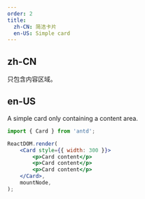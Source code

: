 ```yaml
---
order: 2
title:
  zh-CN: 简洁卡片
  en-US: Simple card
---
```


## zh-CN

只包含内容区域。

## en-US

A simple card only containing a content area.

```jsx
import { Card } from 'antd';

ReactDOM.render(
	<Card style={{ width: 300 }}>
		<p>Card content</p>
		<p>Card content</p>
		<p>Card content</p>
	</Card>,
	mountNode,
);
```
